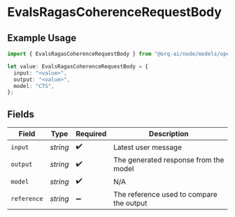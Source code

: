 # EvalsRagasCoherenceRequestBody

## Example Usage

```typescript
import { EvalsRagasCoherenceRequestBody } from "@orq-ai/node/models/operations";

let value: EvalsRagasCoherenceRequestBody = {
  input: "<value>",
  output: "<value>",
  model: "CTS",
};
```

## Fields

| Field                                    | Type                                     | Required                                 | Description                              |
| ---------------------------------------- | ---------------------------------------- | ---------------------------------------- | ---------------------------------------- |
| `input`                                  | *string*                                 | :heavy_check_mark:                       | Latest user message                      |
| `output`                                 | *string*                                 | :heavy_check_mark:                       | The generated response from the model    |
| `model`                                  | *string*                                 | :heavy_check_mark:                       | N/A                                      |
| `reference`                              | *string*                                 | :heavy_minus_sign:                       | The reference used to compare the output |